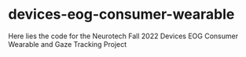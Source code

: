 # devices-eog-consumer-wearable
Here lies the code for the Neurotech Fall 2022 Devices EOG Consumer Wearable and Gaze Tracking Project
